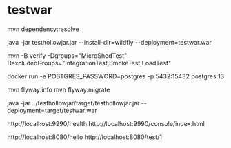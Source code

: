 # testwar

mvn dependency:resolve


java -jar testhollowjar.jar --install-dir=wildfly --deployment=testwar.war


mvn -B verify -Dgroups="MicroShedTest" -DexcludedGroups="IntegrationTest,SmokeTest,LoadTest"



docker run -e POSTGRES_PASSWORD=postgres -p 5432:15432 postgres:13

mvn flyway:info
mvn flyway:migrate

java -jar ../testhollowjar/target/testhollowjar.jar --deployment=target/testwar.war

http://localhost:9990/health
http://localhost:9990/console/index.html

http://localhost:8080/hello
http://localhost:8080/test/1
